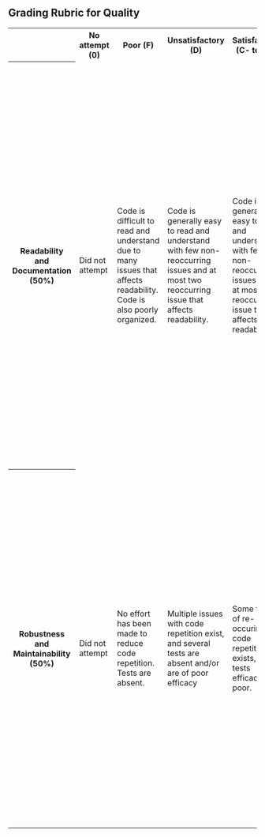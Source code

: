## Grading Rubric for Quality  ##

<table>
  <tr>
    <th></th>
    <th>No attempt (0)</th>
    <th>Poor (F)</th>
    <th>Unsatisfactory (D)</th>
    <th>Satisfactory (C- to C+)</th>
    <th>Good (B- to B+)</th>  
    <th>Excellent (A- to A+)</th>
  </tr>
  <tr>
    <th>Readability and Documentation (50%)</th>
	<td>Did not attempt</td>
	<td> Code is difficult to read and understand due to many issues that affects readability. Code is also poorly organized.
    	<td>Code is generally easy to read and understand with few non-reoccurring issues and at most two reoccurring issue that affects readability. </td>
    	<td>Code is generally easy to read and understand with few non-reoccurring issues and at most one reoccurring issue that affects readability. </td>
    	<td>Code is easy to read and understand with only 1-2 minor and non-reoccurring issues that affect readability. </td>
    	<td>Code is exceptionally easy to read and understand.<br></br> For example, variable names are clear, an appropriate amount of whitespace is used to maximize visibility, tabs and spaces are not mixed for indentation, sufficient comments are given.<br></br> Any coding sections of the assignment that were not completed have documentation explaining what a coded solution would look like. <br></br> Overall, the code is extremely well organized and documented.</td>
  </tr>
  <tr>
    <th>Robustness and Maintainability (50%)</th>
	<td>Did not attempt</td>
    	<td>No effort has been made to reduce code repetition. Tests are absent.</td>
	<td>Multiple issues with code repetition exist, and several tests are absent and/or are of poor efficacy</td>
	<td>Some form of re-occuring code repetition exists, or tests efficacy is poor. </td>
	<td>Code repetition is mostly minimized and effective tests are present for most functions.</td>
    	<td>Code repetition is minimized via the use of loops/mapping functions, functions or classes or scripts/files as needed without becoming overly complicated. <br></br> Functions are short, concise, and cohesive without losing clarity; code can be easily modified. <br></br> Tests are present to ensure functions work as expected. Exceptions are caught and thrown if necessary (Once students have learned about exceptions).</td>
  </tr>
</table>
